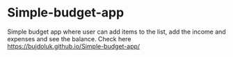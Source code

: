 # Simple-budget-app

Simple budget app where user can add items to the list, add the income and expenses and see the balance. Check here https://bujdoluk.github.io/Simple-budget-app/
